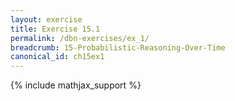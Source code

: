 ```yaml
---
layout: exercise
title: Exercise 15.1
permalink: /dbn-exercises/ex_1/
breadcrumb: 15-Probabilistic-Reasoning-Over-Time
canonical_id: ch15ex1
---
```


{% include mathjax_support %}
